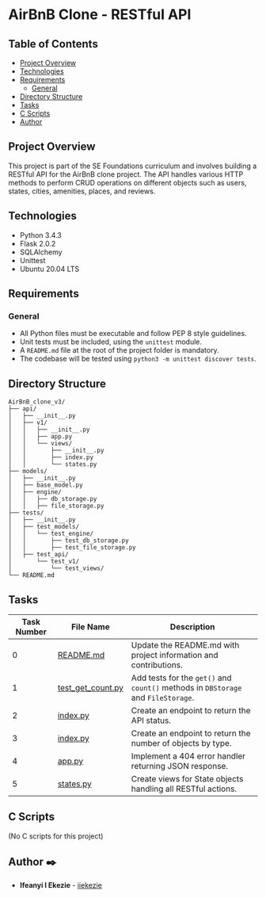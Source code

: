# AirBnB Clone - RESTful API

## Table of Contents
- [Project Overview](#project-overview)
- [Technologies](#technologies)
- [Requirements](#requirements)
  - [General](#general)
- [Directory Structure](#directory-structure)
- [Tasks](#tasks)
- [C Scripts](#c-scripts)
- [Author](#author)

## Project Overview
This project is part of the SE Foundations curriculum and involves building a RESTful API for the AirBnB clone project. The API handles various HTTP methods to perform CRUD operations on different objects such as users, states, cities, amenities, places, and reviews.

## Technologies
- Python 3.4.3
- Flask 2.0.2
- SQLAlchemy
- Unittest
- Ubuntu 20.04 LTS

## Requirements

### General
- All Python files must be executable and follow PEP 8 style guidelines.
- Unit tests must be included, using the `unittest` module.
- A `README.md` file at the root of the project folder is mandatory.
- The codebase will be tested using `python3 -m unittest discover tests`.

## Directory Structure
```
AirBnB_clone_v3/
├── api/
│   ├── __init__.py
│   ├── v1/
│   │   ├── __init__.py
│   │   ├── app.py
│   │   └── views/
│   │       ├── __init__.py
│   │       ├── index.py
│   │       └── states.py
├── models/
│   ├── __init__.py
│   ├── base_model.py
│   ├── engine/
│   │   ├── db_storage.py
│   │   ├── file_storage.py
├── tests/
│   ├── __init__.py
│   ├── test_models/
│   │   └── test_engine/
│   │       ├── test_db_storage.py
│   │       ├── test_file_storage.py
│   ├── test_api/
│       └── test_v1/
│           └── test_views/
└── README.md
```

## Tasks

| Task Number | File Name                              | Description                                                                      |
|-------------|----------------------------------------|----------------------------------------------------------------------------------|
| 0           | [README.md](README.md)                 | Update the README.md with project information and contributions.                 |
| 1           | [test_get_count.py](test_get_count.py) | Add tests for the `get()` and `count()` methods in `DBStorage` and `FileStorage`. |
| 2           | [index.py](api/v1/views/index.py)      | Create an endpoint to return the API status.                                      |
| 3           | [index.py](api/v1/views/index.py)      | Create an endpoint to return the number of objects by type.                       |
| 4           | [app.py](api/v1/app.py)                | Implement a 404 error handler returning JSON response.                            |
| 5           | [states.py](api/v1/views/states.py)    | Create views for State objects handling all RESTful actions.                      |

## C Scripts
(No C scripts for this project)

## Author :black_nib:
* **Ifeanyi I Ekezie** - [iiekezie](https://github.com/iiekezie)